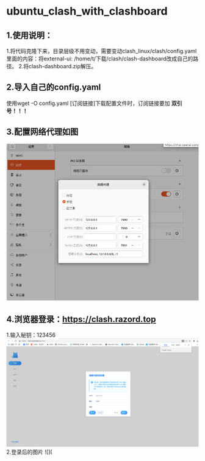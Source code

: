 # ubuntu_clash_with_clashboard
## 1.使用说明：
1.将代码克隆下来，目录层级不用变动，需要变动clash_linux/clash/config.yaml里面的内容：将external-ui: /home/t/下载/clash/clash-dashboard改成自己的路径。
2.将clash-dashboard.zip解压。
## 2.导入自己的config.yaml
使用wget -O config.yaml [订阅链接]下载配置文件时，订阅链接要加 **双引号！！！**
## 3.配置网络代理如图
![net config](https://github.com/tyl2102003/ubuntu_clash_with_clashboard/blob/main/picture/net_config.png?raw=true)
## 4.浏览器登录：https://clash.razord.top
1.输入秘钥：123456
![](picture/razord.top.png)
2.登录后的图片
![](



